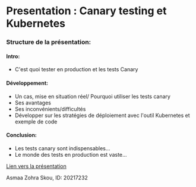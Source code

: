 # Presentation : Canary testing et Kubernetes

### Structure de la présentation:

#### Intro:
* C'est quoi tester en production et les tests Canary

#### Développement:
* Un cas, mise en situation réel/ Pourquoi utiliser les tests canary
* Ses avantages
* Ses inconvénients/difficultés
* Développer sur les stratégies de déploiement avec l'outil Kubernetes et exemple de code

#### Conclusion:
* Les tests canary sont indispensables...
* Le monde des tests en production est vaste...

[Lien vers la présentation](https://prezi.com/p/create-prezi/?from-template-key=tomorrow_machine_background_ai )

Asmaa Zohra Skou, ID: 20217232
